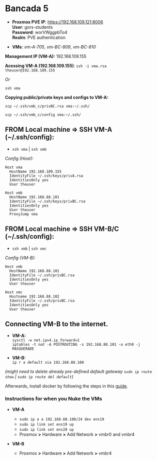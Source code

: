 # Bancada 5 

- **Proxmox PVE**
**IP**: https://192.168.109.121:8006 \
**User**: gors-students \
**Password**: worVWggpbTo4 \
**Realm**: PVE authentication 

- **VMs**: *vm-A-705*, *vm-BC-809*, *vm-BC-810*

**Management IP (VM-A):** 192.168.109.155

**Acessing VM-A (192.168.109.155)**: 
`ssh -i vma.rsa theuser@192.168.109.155`

*Or*

`ssh vma`

**Copying public/private keys and configs to VM-A:**

`scp ~/.ssh/vmb_c/privBC.rsa vma:~/.ssh/`

`scp ~/.ssh/vmb_c/config vma:~/.ssh/`

## **FROM Local machine => SSH VM-A (~/.ssh/config):**
- `ssh vma` | `ssh vmb`

*Config (Host):*

```
Host vma
  HostName 192.168.109.155
  IdentityFile ~/.ssh/keys/privA.rsa
  IdentitiesOnly yes
  User theuser

Host vmb
  HostName 192.168.88.101
  IdentityFile ~/.ssh/keys/privBC.rsa
  IdentitiesOnly yes 
  User theuser
  ProxyJump vma
```

## **FROM Local machine => SSH VM-B/C (~/.ssh/config):**
- `ssh vmb` | `ssh vmc`

*Config (VM-B):*

```
Host vmb
  HostName 192.168.88.101
  IdentityFile ~/.ssh/privBC.rsa
  IdentitiesOnly yes
  User theuser

Host vmc
  Hostname 192.168.88.102
  IdentityFile ~/.ssh/privBC.rsa
  IdentitiesOnly yes
  User theuser
```

## Connecting VM-B to the internet.
- **VM-A:** \
`sysctl -w net.ipv4.ip_forward=1` \
`iptables -t nat -A POSTROUTING -s 192.168.88.101 -o eth0 -j MASQUERADE`

- **VM-B:** \
`ip r a default via 192.168.88.100` 

*(might need to delete already pre-defined default gateway `sudo ip route show` | `sudo ip route del default`)*

Afterwards, install docker by following the steps in this [guide](https://gist.github.com/rmorla/61098bf2fc333a8c090db3e5bc77394b).

### Instructions for when you Nuke the VMs

- **VM-A**
  - `sudo ip a a 192.168.88.100/24 dev ens19`
  - `sudo ip link set ens19 up`
  - `sudo ip link set ens20 up`
  - Proxmox **>** Hardware **>** Add Network **>** vmbr0 and vmbr4

- **VM-B**
  - Proxmox **>** Hardware **>** Add Network **>** vmbr4
